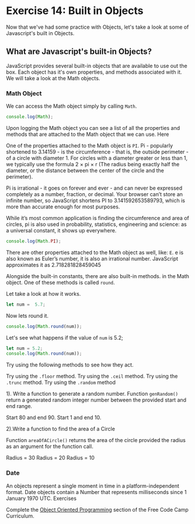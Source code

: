 # Exercise 14: Built in Objects

Now that we've had some  practice with Objects, let's take a look at some of Javascript's built in Objects.

## What are Javascript's built-in Objects?

JavaScript provides several built-in objects that are available to use out  the box. Each object has it's own properties, and methods associated with it. We will take a look at the Math objects.

### Math Object

We can access the Math object simply by calling `Math`.

```js
console.log(Math);
```

Upon logging the Math object you can see a list of all the properties and methods that are attached to the Math object that we can use. Here

One of the properties attached to the Math object is `PI`. Pi - popularly shortened to 3.14159 - is the circumference - that is, the outside perimeter - of a circle with diameter 1. For circles with a diameter greater or less than 1, we typically use the formula 2 × pi × r (The radius being exactly half the diameter, or the distance between the center of the circle and the perimeter).

Pi is irrational - it goes on forever and ever - and can never be expressed completely as a number, fraction, or decimal. Your browser can’t store an infinite number, so JavaScript shortens PI to 3.141592653589793, which is more than accurate enough for most purposes.

While it’s most common application is finding the circumference and area of circles, pi is also used in probability, statistics, engineering and science: as a universal constant, it shows up everywhere.

```js
console.log(Math.PI);
```

There are other properties attached to the Math object as well, like: `E`. e is also known as Euler’s number, it is also an irrational number. JavaScript approximates it as 2.718281828459045

Alongside the built-in constants, there are also built-in methods. in the Math object. One of these methods is called `round`.

Let take a look at how it works.

```js
let num =  5.7;
```

Now lets round it.

```js
console.log(Math.round(num));
```

Let's see what happens if the value of `num` is 5.2;

```js
let num = 5.2;
console.log(Math.round(num));
```

Try using the following methods to see how they act.

Try using the `.floor` method.
Try using the `.ceil` method.
Try using the `.trunc` method.
Try using the `.random` method

1). Write a function to generate a random number.
Function `genRandom()` return a generated random integer number between the provided start and end range.

Start 80 and end 90.
Start 1 and end 10.

2).Write a function to find the area of a Circle

Function `areaOfACircle()` returns the area of the circle provided the radius as an argument for the function call.

Radius = 30
Radius = 20
Radius = 10

### Date

An objects represent a single moment in time in a platform-independent format. Date objects contain a Number that represents milliseconds since 1 January 1970 UTC.
Exercises

Complete the [Object Oriented Programming](https://www.freecodecamp.org/learn/javascript-algorithms-and-data-structures/#object-oriented-programming) section of the Free Code Camp Curriculum.
